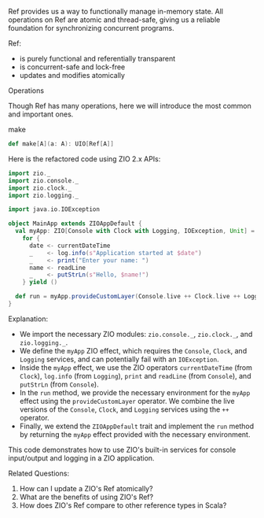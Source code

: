 Ref provides us a way to functionally manage in-memory state. All operations on Ref are atomic and thread-safe, giving us a reliable foundation for synchronizing concurrent programs.

Ref:
  - is purely functional and referentially transparent
  - is concurrent-safe and lock-free
  - updates and modifies atomically

Operations

Though Ref has many operations, here we will introduce the most common and important ones.

make

```scala
def make[A](a: A): UIO[Ref[A]]
```

Here is the refactored code using ZIO 2.x APIs:

```scala
import zio._
import zio.console._
import zio.clock._
import zio.logging._

import java.io.IOException

object MainApp extends ZIOAppDefault {
  val myApp: ZIO[Console with Clock with Logging, IOException, Unit] =
    for {
      date <- currentDateTime
      _    <- log.info(s"Application started at $date")
      _    <- print("Enter your name: ")
      name <- readLine
      _    <- putStrLn(s"Hello, $name!")
    } yield ()

  def run = myApp.provideCustomLayer(Console.live ++ Clock.live ++ Logging.console())
}
```

Explanation:
- We import the necessary ZIO modules: `zio.console._`, `zio.clock._`, and `zio.logging._`.
- We define the `myApp` ZIO effect, which requires the `Console`, `Clock`, and `Logging` services, and can potentially fail with an `IOException`.
- Inside the `myApp` effect, we use the ZIO operators `currentDateTime` (from `Clock`), `log.info` (from `Logging`), `print` and `readLine` (from `Console`), and `putStrLn` (from `Console`).
- In the `run` method, we provide the necessary environment for the `myApp` effect using the `provideCustomLayer` operator. We combine the live versions of the `Console`, `Clock`, and `Logging` services using the `++` operator.
- Finally, we extend the `ZIOAppDefault` trait and implement the `run` method by returning the `myApp` effect provided with the necessary environment.

This code demonstrates how to use ZIO's built-in services for console input/output and logging in a ZIO application.


Related Questions:

1. How can I update a ZIO's Ref atomically?
2. What are the benefits of using ZIO's Ref? 
3. How does ZIO's Ref compare to other reference types in Scala?
